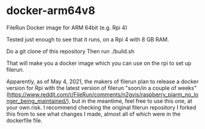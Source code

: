 # docker-arm64v8
FileRun Docker image for ARM 64bit (e.g. Rpi 4)

Tested just enough to see that it runs, on a Rpi 4 with 8 GB RAM.

Do a git clone of this repository
Then run ./build.sh

That will make you a docker image which you can use on the rpi to set up filerun.

Apparently, as of May 4, 2021, the makers of filerun plan to release a docker version for Rpi with the latest version of filerun "soon/in a couple of weeks" (https://www.reddit.com/r/FileRun/comments/n2gvis/raspberry_piarm_no_longer_being_maintained/), but in the meantime, feel free to use this one, at your own risk. I recommend checking the original filerun repository I forked this from to see what changes I made, almost all of which were in the dockerfile file.
